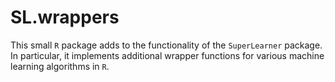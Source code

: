 
# SL.wrappers

This small `R` package adds to the functionality of the `SuperLearner` package. In particular, it implements additional wrapper functions for various machine learning algorithms in `R`.
